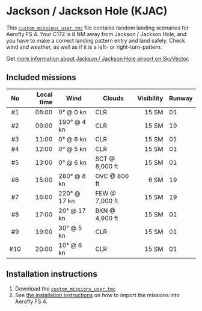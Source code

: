# Jackson / Jackson Hole (KJAC)

This [`custom_missions_user.tmc`](./custom_missions_user.tmc) file contains random landing scenarios for Aerofly FS 4.
Your C172 is 8 NM away from Jackson / Jackson Hole, and you have to make a correct landing pattern entry and land safely.
Check wind and weather, as well as if it is a left- or right-turn-pattern.

Get [more information about Jackson / Jackson Hole airport on SkyVector](https://skyvector.com/airport/KJAC).

## Included missions

| No  | Local time | Wind         | Clouds         | Visibility | Runway |
| :-: | ---------: | ------------ | -------------- | ---------: | ------ |
| #1  |      08:00 | 0° @ 0 kn    | CLR            |      15 SM | 01     |
| #2  |      09:00 | 190° @ 4 kn  | CLR            |      15 SM | 19     |
| #3  |      11:00 | 0° @ 6 kn    | CLR            |      15 SM | 01     |
| #4  |      12:00 | 0° @ 5 kn    | CLR            |      15 SM | 01     |
| #5  |      13:00 | 0° @ 6 kn    | SCT @ 8,000 ft |      15 SM | 01     |
| #6  |      15:00 | 280° @ 8 kn  | OVC @ 800 ft   |       6 SM | 19     |
| #7  |      16:00 | 220° @ 17 kn | FEW @ 7,000 ft |      15 SM | 19     |
| #8  |      17:00 | 20° @ 17 kn  | BKN @ 4,900 ft |      15 SM | 01     |
| #9  |      19:00 | 30° @ 5 kn   | CLR            |      15 SM | 01     |
| #10 |      20:00 | 10° @ 6 kn   | CLR            |      15 SM | 01     |

## Installation instructions

1. Download the [`custom_missions_user.tmc`](./custom_missions_user.tmc)
2. See [the installation instructions](https://fboes.github.io/aerofly-missions/docs/generic-installation.html) on how to import the missions into Aerofly FS 4.
